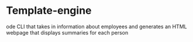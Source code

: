 # Template-engine
ode CLI that takes in information about employees and generates an HTML webpage that displays summaries for each person
